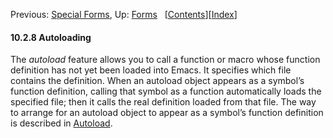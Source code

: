 

Previous: [Special Forms](Special-Forms.html), Up: [Forms](Forms.html)   \[[Contents](index.html#SEC_Contents "Table of contents")]\[[Index](Index.html "Index")]

#### 10.2.8 Autoloading

The *autoload* feature allows you to call a function or macro whose function definition has not yet been loaded into Emacs. It specifies which file contains the definition. When an autoload object appears as a symbol’s function definition, calling that symbol as a function automatically loads the specified file; then it calls the real definition loaded from that file. The way to arrange for an autoload object to appear as a symbol’s function definition is described in [Autoload](Autoload.html).
